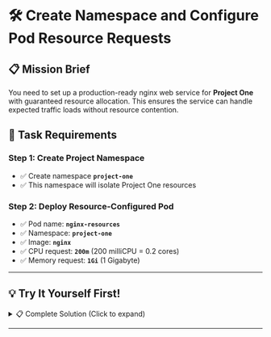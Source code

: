 # 🛠️ Create Namespace and Configure Pod Resource Requests

## 📋 Mission Brief

You need to set up a production-ready nginx web service for **Project One** with guaranteed resource allocation. This ensures the service can handle expected traffic loads without resource contention.

## 🎯 Task Requirements

### Step 1: Create Project Namespace
- ✅ Create namespace **`project-one`**
- ✅ This namespace will isolate Project One resources

### Step 2: Deploy Resource-Configured Pod
- ✅ Pod name: **`nginx-resources`**  
- ✅ Namespace: **`project-one`**
- ✅ Image: **`nginx`**
- ✅ CPU request: **`200m`** (200 milliCPU = 0.2 cores)
- ✅ Memory request: **`1Gi`** (1 Gigabyte)



---

## 💡 Try It Yourself First!

<details><summary>📋 Complete Solution (Click to expand)</summary>

### Method 1: Using kubectl run (Recommended for CKAD exam)

```bash
# Step 1: Create the namespace
kubectl create namespace project-one

# Step 2: Create pod with resource requests
kubectl run nginx-resources \
  --image=nginx \
  --requests=cpu=200m,memory=1Gi \
  --namespace=project-one
```

### Method 2: Using YAML Manifest (Production approach)

```bash
# Step 1: Create the namespace
kubectl create namespace project-one

# Step 2: Create and apply pod manifest
cat <<EOF | kubectl apply -f -
apiVersion: v1
kind: Pod
metadata:
  name: nginx-resources
  namespace: project-one
  labels:
    app: nginx-resources
    project: project-one
    tier: frontend
spec:
  containers:
  - name: nginx
    image: nginx
    ports:
    - containerPort: 80
    resources:
      requests:
        cpu: 200m
        memory: 1Gi
      limits:
        cpu: 500m
        memory: 2Gi
    env:
    - name: PROJECT_NAME
      value: "project-one"
    - name: POD_NAME
      valueFrom:
        fieldRef:
          fieldPath: metadata.name
EOF
```

### Step 3: Verify the Configuration

```bash
# Check namespace creation
kubectl get namespaces

# Verify pod creation and status
kubectl -n project-one get pods

# Check resource requests are applied
kubectl -n project-one describe pod nginx-resources

# View resource allocation
kubectl -n project-one get pod nginx-resources -o yaml | grep -A 10 resources:
```

### Step 4: Validate Resource Requests

```bash
# Check if pod is scheduled and running
kubectl -n project-one get pod nginx-resources -o wide

# Verify resource requests in pod specification
kubectl -n project-one describe pod nginx-resources | grep -A 5 "Requests:"

# Check node resource usage (if metrics available)
kubectl top nodes
kubectl top pods -n project-one
```

---

### ✅ Success Criteria

After completion, verify:

1. **Namespace `project-one` exists**
2. **Pod `nginx-resources` is running in `project-one` namespace**
3. **Pod uses `nginx` image**
4. **Pod has CPU request of `200m`**
5. **Pod has memory request of `1Gi`**
6. **Pod is scheduled on a node with sufficient resources**

</details>

---

